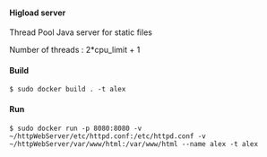 #### Higload server

Thread Pool Java server for static files

Number of threads : 2*cpu_limit + 1

#### Build 

`$ sudo docker build . -t alex`

#### Run

`$ sudo docker run -p 8080:8080 -v ~/httpWebServer/etc/httpd.conf:/etc/httpd.conf -v ~/httpWebServer/var/www/html:/var/www/html --name alex -t alex`